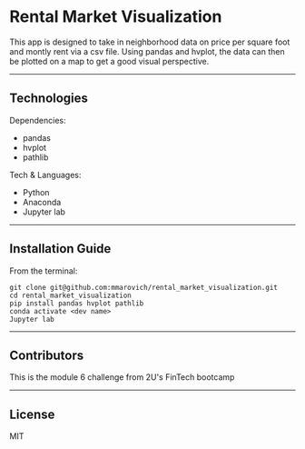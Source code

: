 # Rental Market Visualization

This app is designed to take in neighborhood data on price per square foot and montly rent via a csv file.  Using pandas and hvplot, the data can then be plotted on a map to get a good visual perspective.

---

## Technologies

Dependencies:

* pandas
* hvplot
* pathlib

Tech & Languages:

* Python
* Anaconda
* Jupyter lab

---

## Installation Guide

From the terminal:

```
git clone git@github.com:mmarovich/rental_market_visualization.git
cd rental_market_visualization
pip install pandas hvplot pathlib
conda activate <dev name>
Jupyter lab
```
---
## Contributors

This is the module 6 challenge from 2U's FinTech bootcamp

---

## License

MIT
